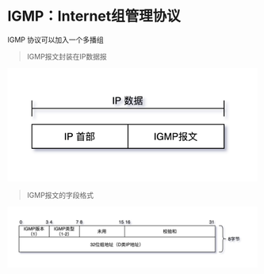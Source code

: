 # IGMP：Internet组管理协议

IGMP 协议可以加入一个多播组

> IGMP报文封装在IP数据报

![TCP-IP-13-1.png](./images/TCP-IP-13-1.png)

> IGMP报文的字段格式

![TCP-IP-13-2.png](./images/TCP-IP-13-2.png)
